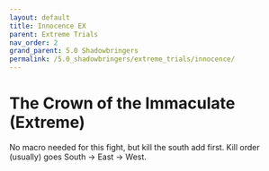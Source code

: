 ```yaml
---
layout: default
title: Innocence EX
parent: Extreme Trials
nav_order: 2
grand_parent: 5.0 Shadowbringers
permalink: /5.0_shadowbringers/extreme_trials/innocence/
---
```


# The Crown of the Immaculate (Extreme)

No macro needed for this fight, but kill the south add first. Kill order
(usually) goes South → East → West.

<script data-goatcounter="https://tuufless.goatcounter.com/count"
        async src="//gc.zgo.at/count.js"></script>
